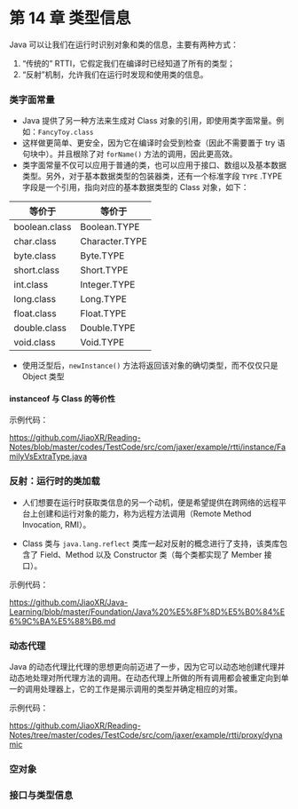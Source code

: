 # 第 14 章  类型信息
Java 可以让我们在运行时识别对象和类的信息，主要有两种方式：

1. “传统的” RTTI，它假定我们在编译时已经知道了所有的类型；
2. “反射”机制，允许我们在运行时发现和使用类的信息。

###  类字面常量

- Java 提供了另一种方法来生成对 Class 对象的引用，即使用类字面常量。例如：`FancyToy.class`
- 这样做更简单、更安全，因为它在编译时会受到检查（因此不需要置于 try 语句块中）。并且根除了对 `forName()` 方法的调用，因此更高效。
- 类字面常量不仅可以应用于普通的类，也可以应用于接口、数组以及基本数据类型。另外，对于基本数据类型的包装器类，还有一个标准字段 `TYPE` .TYPE 字段是一个引用，指向对应的基本数据类型的 Class 对象，如下：

| 等价于        | 等价于         |
| ------------- | -------------- |
| boolean.class | Boolean.TYPE   |
| char.class    | Character.TYPE |
| byte.class    | Byte.TYPE      |
| short.class   | Short.TYPE     |
| int.class     | Integer.TYPE   |
| long.class    | Long.TYPE      |
| float.class   | Float.TYPE     |
| double.class  | Double.TYPE    |
| void.class    | Void.TYPE      |

- 使用泛型后，`newInstance()` 方法将返回该对象的确切类型，而不仅仅只是 Object 类型

####  instanceof 与 Class 的等价性

示例代码：

https://github.com/JiaoXR/Reading-Notes/blob/master/codes/TestCode/src/com/jaxer/example/rtti/instance/FamilyVsExtraType.java

###  反射：运行时的类加载

- 人们想要在运行时获取类信息的另一个动机，便是希望提供在跨网络的远程平台上创建和运行对象的能力，称为远程方法调用（Remote Method Invocation, RMI）。

- Class 类与 `java.lang.reflect` 类库一起对反射的概念进行了支持，该类库包含了 Field、Method 以及 Constructor 类（每个类都实现了 Member 接口）。

示例代码：

https://github.com/JiaoXR/Java-Learning/blob/master/Foundation/Java%20%E5%8F%8D%E5%B0%84%E6%9C%BA%E5%88%B6.md

###  动态代理

Java 的动态代理比代理的思想更向前迈进了一步，因为它可以动态地创建代理并动态地处理对所代理方法的调用。在动态代理上所做的所有调用都会被重定向到单一的调用处理器上，它的工作是揭示调用的类型并确定相应的对策。

示例代码：

https://github.com/JiaoXR/Reading-Notes/tree/master/codes/TestCode/src/com/jaxer/example/rtti/proxy/dynamic

###  空对象

###  接口与类型信息


